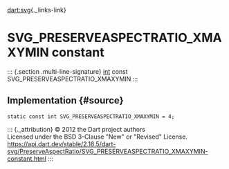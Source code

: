 [dart:svg](../../dart-svg/dart-svg-library){._links-link}

SVG\_PRESERVEASPECTRATIO\_XMAXYMIN constant
===========================================

::: {.section .multi-line-signature}
[int](../../dart-core/int-class) const
SVG\_PRESERVEASPECTRATIO\_XMAXYMIN
:::

Implementation {#source}
--------------

``` {.language-dart data-language="dart"}
static const int SVG_PRESERVEASPECTRATIO_XMAXYMIN = 4;
```

::: {._attribution}
© 2012 the Dart project authors\
Licensed under the BSD 3-Clause \"New\" or \"Revised\" License.\
<https://api.dart.dev/stable/2.18.5/dart-svg/PreserveAspectRatio/SVG_PRESERVEASPECTRATIO_XMAXYMIN-constant.html>
:::
